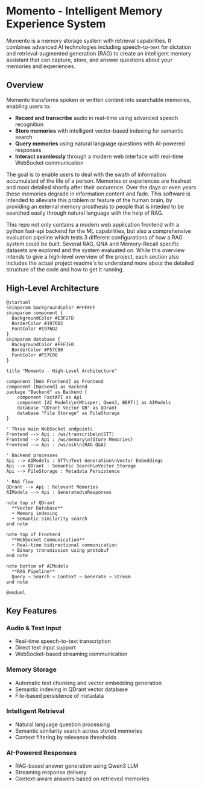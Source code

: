 # Momento - Intelligent Memory Experience System

Momento is a memory storage system with retrieval capabilities. It combines advanced AI technologies including speech-to-text for dictation and retrieval-augmented generation (RAG) to create an intelligent memory assistant that can capture, store, and answer questions about your memories and experiences.

## Overview

Momento transforms spoken or written content into searchable memories, enabling users to:

- **Record and transcribe** audio in real-time using advanced speech recognition
- **Store memories** with intelligent vector-based indexing for semantic search
- **Query memories** using natural language questions with AI-powered responses
- **Interact seamlessly** through a modern web interface with real-time WebSocket communication

The goal is to enable users to deal with the swath of information accumulated of the life of a person. Memories or experiences are freshest and most detailed shortly after their occurence. Over the days or even years these memories degrade in information content and fade. This software is intended to alleviate this problem or feature of the human brain, by providing an external memory prosthesis to people that is inteded to be searched easily through natural language with the help of RAG.

This repo not only contains a modern web application frontend with a python fast-api backend for the ML capabilities, but also a comprehensive evaluation pipeline which tests 3 different configurations of how a RAG system could be built. Several RAG, QNA and Memory-Recall specific datasets are explored and the system evaluated on. While this overview intends to give a high-level overview of the project, each section also includes the actual project readme's to understand more about the detailed structure of the code and how to get it running.

## High-Level Architecture

```puml
@startuml
skinparam backgroundColor #FFFFFF
skinparam component {
  BackgroundColor #E3F2FD
  BorderColor #1976D2
  FontColor #1976D2
}
skinparam database {
  BackgroundColor #FFF3E0
  BorderColor #F57C00
  FontColor #F57C00
}

title "Momento - High-Level Architecture"

component [Web Frontend] as Frontend
component [Backend] as Backend
package "Backend" as Backend {
    component FastAPI as Api
    component [AI Models\n(Whisper, Qwen3, BERT)] as AIModels
    database "QDrant Vector DB" as QDrant
    database "File Storage" as FileStorage
}

' Three main WebSocket endpoints
Frontend --> Api : /ws/transcribe\n(STT)
Frontend --> Api : /ws/memory\n(Store Memories)
Frontend --> Api : /ws/ask\n(RAG Q&A)

' Backend processes
Api --> AIModels : STT\nText Generation\nVector Embeddings
Api --> QDrant : Semantic Search\nVector Storage
Api --> FileStorage : Metadata Persistence

' RAG flow
QDrant --> Api : Relevant Memories
AIModels --> Api : Generated\nResponses

note top of QDrant
  **Vector Database**
  • Memory indexing
  • Semantic similarity search
end note

note top of Frontend
  **WebSocket Communication**
  • Real-time bidirectional communication
  • Binary transmission using protobuf
end note

note bottom of AIModels
  **RAG Pipeline**
  Query → Search → Context → Generate → Stream
end note

@enduml
```

## Key Features

### Audio & Text Input

- Real-time speech-to-text transcription
- Direct text input support
- WebSocket-based streaming communication

### Memory Storage

- Automatic text chunking and vector embedding generation
- Semantic indexing in QDrant vector database
- File-based persistence of metadata

### Intelligent Retrieval

- Natural language question processing
- Semantic similarity search across stored memories
- Context filtering by relevance thresholds

### AI-Powered Responses

- RAG-based answer generation using Qwen3 LLM
- Streaming response delivery
- Context-aware answers based on retrieved memories
